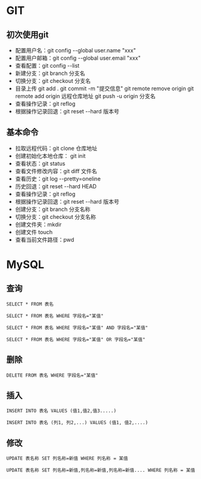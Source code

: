 # GIT
## 初次使用git

* 配置用户名：git config --global user.name "xxx" 
* 配置用户邮箱：git config --global user.email "xxx" 
* 查看配置：git config --list
* 新建分支：git branch 分支名
* 切换分支：git checkout 分支名
* 目录上传 
    git add .
    git commit -m "提交信息"
    git remote remove origin
    git remote add origin 远程仓库地址
    git push -u origin 分支名 
* 查看操作记录：git reflog
* 根据操作记录回退：git reset --hard 版本号

## 基本命令
* 拉取远程代码：git clone 仓库地址
* 创建初始化本地仓库： git init
* 查看状态：git status
* 查看文件修改内容：git diff 文件名
* 查看历史：git log --pretty=oneline
* 历史回退：git reset --hard HEAD
* 查看操作记录：git reflog
* 根据操作记录回退：git reset --hard 版本号
* 创建分支：git branch 分支名称
* 切换分支：git checkout 分支名称
* 创建文件夹：mkdir
* 创建文件 touch
* 查看当前文件路径：pwd

# MySQL

## 查询
	SELECT * FROM 表名
	
	SELECT * FROM 表名 WHERE 字段名="某值"
	
	SELECT * FROM 表名 WHERE 字段名="某值" AND 字段名="某值"
	
	SELECT * FROM 表名 WHERE 字段名="某值" OR 字段名="某值"

## 删除
	DELETE FROM 表名 WHERE 字段名="某值"

## 插入
	INSERT INTO 表名 VALUES (值1,值2,值3.....)
	
	INSERT INTO 表名 (列1, 列2,...) VALUES (值1, 值2,....)

## 修改
	UPDATE 表名称 SET 列名称=新值 WHERE 列名称 = 某值
	
	UPDATE 表名称 SET 列名称=新值,列名称=新值,列名称=新值.... WHERE 列名称 = 某值